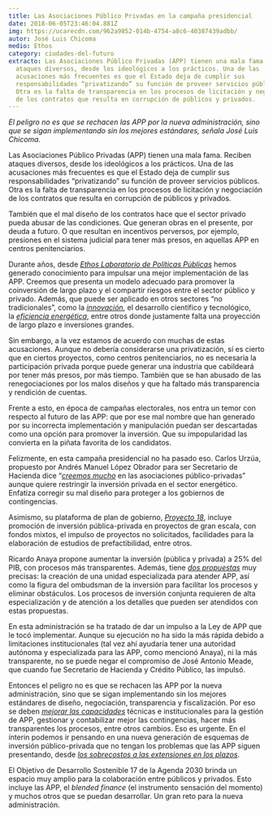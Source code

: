 ```yaml
---
title: Las Asociaciones Público Privadas en la campaña presidencial
date: 2018-06-05T23:46:04.881Z
img: https://ucarecdn.com/962a9852-014b-4754-a8c6-40387439adbb/
autor: José Luis Chicoma
medio: Ethos
category: ciudades-del-futuro
extracto: Las Asociaciones Público Privadas (APP) tienen una mala fama. Reciben
  ataques diversos, desde los ideológicos a los prácticos. Una de las
  acusaciones más frecuentes es que el Estado deja de cumplir sus
  responsabilidades “privatizando” su función de proveer servicios públicos.
  Otra es la falta de transparencia en los procesos de licitación y negociación
  de los contratos que resulta en corrupción de públicos y privados.
---
```

*El peligro no es que se rechacen las APP por la nueva administración, sino que se sigan implementando sin los mejores estándares, señala José Luis Chicoma.*

Las Asociaciones Público Privadas (APP) tienen una mala fama. Reciben ataques diversos, desde los ideológicos a los prácticos. Una de las acusaciones más frecuentes es que el Estado deja de cumplir sus responsabilidades “privatizando” su función de proveer servicios públicos. Otra es la falta de transparencia en los procesos de licitación y negociación de los contratos que resulta en corrupción de públicos y privados.

También que el mal diseño de los contratos hace que el sector privado pueda abusar de las condiciones. Que generan obras en el presente, por deuda a futuro. O que resultan en incentivos perversos, por ejemplo, presiones en el sistema judicial para tener más presos, en aquellas APP en centros penitenciarios.

Durante años, desde *[Ethos Laboratorio de Políticas Públicas](https://www.ethos.org.mx/es/)* hemos generado conocimiento para impulsar una mejor implementación de las APP. Creemos que presenta un modelo adecuado para promover la coinversión de largo plazo y el compartir riesgos entre el sector público y privado. Además, que puede ser aplicado en otros sectores “no tradicionales”, como la *[innovación](https://www.ethos.org.mx/es/la-siguiente-gran-idea/)*, el desarrollo científico y tecnológico, la *[eficiencia energética](https://www.ethos.org.mx/es/ethos-publications/hacia-mexico-sostenible-app-eficiencia-energetica/)*, entre otros donde justamente falta una proyección de largo plazo e inversiones grandes.

Sin embargo, a la vez estamos de acuerdo con muchas de estas acusaciones. Aunque no debería considerarse una privatización, sí es cierto que en ciertos proyectos, como centros penitenciarios, no es necesaria la participación privada porque puede generar una industria que cabildeará por tener más presos, por más tiempo. También que se han abusado de las renegociaciones por los malos diseños y que ha faltado más transparencia y rendición de cuentas.

Frente a esto, en época de campañas electorales, nos entra un temor con respecto al futuro de las APP: que por ese mal nombre que han generado por su incorrecta implementación y manipulación puedan ser descartadas como una opción para promover la inversión. Que su impopularidad las convierta en la piñata favorita de los candidatos.

Felizmente, en esta campaña presidencial no ha pasado eso. Carlos Urzúa, propuesto por Andrés Manuel López Obrador para ser Secretario de Hacienda dice “*[creemos mucho](http://www.lapoliticaonline.com.mx/nota/111605/)* en las asociaciones público-privadas” aunque quiere restringir la inversión privada en el sector energético. Enfatiza corregir su mal diseño para proteger a los gobiernos de contingencias.

Asimismo, su plataforma de plan de gobierno, *[Proyecto 18](http://proyecto18.mx/)*, incluye promoción de inversión pública-privada en proyectos de gran escala, con fondos mixtos, el impulso de proyectos no solicitados, facilidades para la elaboración de estudios de prefactibilidad, entre otros.

Ricardo Anaya propone aumentar la inversión (pública y privada) a 25% del PIB, con procesos más transparentes. Además, tiene *[dos propuestas](https://www.ricardoanaya.com.mx/sala-de-prensa/presenta-ricardo-anaya-estrategia-para-el-crecimiento-economico-de-mexico)* muy precisas: la creación de una unidad especializada para atender APP, así como la figura del ombudsman de la inversión para facilitar los procesos y eliminar obstáculos. Los procesos de inversión conjunta requieren de alta especialización y de atención a los detalles que pueden ser atendidos con estas propuestas.

En esta administración se ha tratado de dar un impulso a la Ley de APP que le tocó implementar. Aunque su ejecución no ha sido la más rápida debido a limitaciones institucionales (tal vez ahí ayudaría tener una autoridad autónoma y especializada para las APP, como mencionó Anaya), ni la más transparente, no se puede negar el compromiso de José Antonio Meade, que cuando fue Secretario de Hacienda y Crédito Público, las impulsó.

Entonces el peligro no es que se rechacen las APP por la nueva administración, sino que se sigan implementando sin los mejores estándares de diseño, negociación, transparencia y fiscalización. Por eso se deben *[mejorar las capacidades](https://www.bidceosummit.com/wp-content/uploads/2018/04/INFRAESTRUCTURA.pdf)* técnicas e institucionales para la gestión de APP, gestionar y contabilizar mejor las contingencias, hacer más transparentes los procesos, entre otros cambios. Eso es urgente. En el ínterin podemos ir pensando en una nueva generación de esquemas de inversión público-privada que no tengan los problemas que las APP siguen presentando, desde *[los sobrecostos a las extensiones en los plazos](https://www.project-syndicate.org/commentary/improving-public-private-partnerships-infrastructure-by-ricardo-hausmann-2018-04)*.

El Objetivo de Desarrollo Sostenible 17 de la Agenda 2030 brinda un espacio muy amplio para la colaboración entre públicos y privados. Esto incluye las APP, el *blended finance* (el instrumento sensación del momento) y muchos otros que se puedan desarrollar. Un gran reto para la nueva administración.